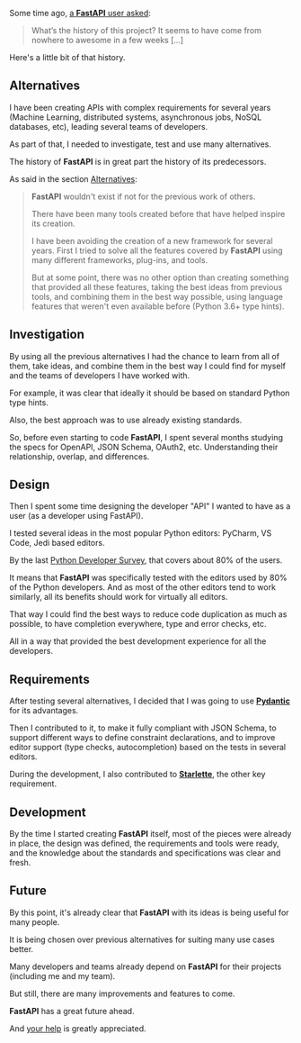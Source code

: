 Some time ago, <a href="https://github.com/tiangolo/fastapi/issues/3#issuecomment-454956920" class="external-link" target="_blank">a **FastAPI** user asked</a>:

> What’s the history of this project? It seems to have come from nowhere to awesome in a few weeks [...]

Here's a little bit of that history.

## Alternatives

I have been creating APIs with complex requirements for several years (Machine Learning, distributed systems, asynchronous jobs, NoSQL databases, etc), leading several teams of developers.

As part of that, I needed to investigate, test and use many alternatives.

The history of **FastAPI** is in great part the history of its predecessors.

As said in the section <a href="https://fastapi.tiangolo.com/alternatives/" target="_blank">Alternatives</a>:

<blockquote markdown="1">

**FastAPI** wouldn't exist if not for the previous work of others.

There have been many tools created before that have helped inspire its creation.

I have been avoiding the creation of a new framework for several years. First I tried to solve all the features covered by **FastAPI** using many different frameworks, plug-ins, and tools.

But at some point, there was no other option than creating something that provided all these features, taking the best ideas from previous tools, and combining them in the best way possible, using language features that weren't even available before (Python 3.6+ type hints).

</blockquote>

## Investigation

By using all the previous alternatives I had the chance to learn from all of them, take ideas, and combine them in the best way I could find for myself and the teams of developers I have worked with.

For example, it was clear that ideally it should be based on standard Python type hints.

Also, the best approach was to use already existing standards.

So, before even starting to code **FastAPI**, I spent several months studying the specs for OpenAPI, JSON Schema, OAuth2, etc. Understanding their relationship, overlap, and differences.

## Design

Then I spent some time designing the developer "API" I wanted to have as a user (as a developer using FastAPI).

I tested several ideas in the most popular Python editors: PyCharm, VS Code, Jedi based editors.

By the last <a href="https://www.jetbrains.com/research/python-developers-survey-2018/#development-tools" class="external-link" target="_blank">Python Developer Survey</a>, that covers about 80% of the users.

It means that **FastAPI** was specifically tested with the editors used by 80% of the Python developers. And as most of the other editors tend to work similarly, all its benefits should work for virtually all editors.

That way I could find the best ways to reduce code duplication as much as possible, to have completion everywhere, type and error checks, etc.

All in a way that provided the best development experience for all the developers.

## Requirements

After testing several alternatives, I decided that I was going to use <a href="https://pydantic-docs.helpmanual.io/" class="external-link" target="_blank">**Pydantic**</a> for its advantages.

Then I contributed to it, to make it fully compliant with JSON Schema, to support different ways to define constraint declarations, and to improve editor support (type checks, autocompletion) based on the tests in several editors.

During the development, I also contributed to <a href="https://www.starlette.io/" class="external-link" target="_blank">**Starlette**</a>, the other key requirement.

## Development

By the time I started creating **FastAPI** itself, most of the pieces were already in place, the design was defined, the requirements and tools were ready, and the knowledge about the standards and specifications was clear and fresh.

## Future

By this point, it's already clear that **FastAPI** with its ideas is being useful for many people.

It is being chosen over previous alternatives for suiting many use cases better.

Many developers and teams already depend on **FastAPI** for their projects (including me and my team).

But still, there are many improvements and features to come.

**FastAPI** has a great future ahead.

And <a href="https://fastapi.tiangolo.com/help-fastapi/" target="_blank">your help</a> is greatly appreciated.
